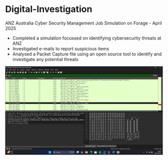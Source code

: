 # Digital-Investigation
ANZ Australia Cyber Security Management Job Simulation on Forage - April 2025
 * Completed a simulation focussed on identifying cybersecurity threats at ANZ
 * Investigated e-mails to report suspicious items
 * Analysed a Packet Capture file using an open source tool to identify and
   investigate any potential threats


![alt text](image.png)


 
